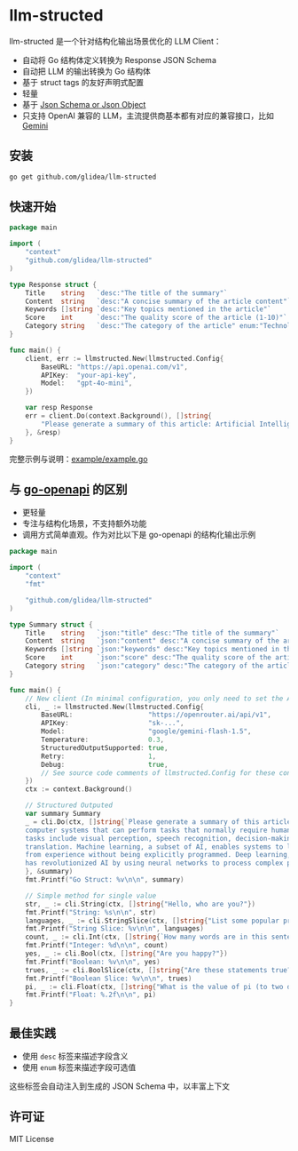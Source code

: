 

# llm-structed

llm-structed 是一个针对结构化输出场景优化的 LLM Client：
* 自动将 Go 结构体定义转换为 Response JSON Schema
* 自动把 LLM 的输出转换为 Go 结构体
* 基于 struct tags 的友好声明式配置
* 轻量
* 基于 [Json Schema or Json Object](https://platform.openai.com/docs/guides/structured-outputs#supported-schemas)
* 只支持 OpenAI 兼容的 LLM，主流提供商基本都有对应的兼容接口，比如 [Gemini](https://ai.google.dev/gemini-api/docs/openai)

## 安装

```bash
go get github.com/glidea/llm-structed
```

## 快速开始
```go
package main

import (
    "context"
    "github.com/glidea/llm-structed"
)

type Response struct {
    Title    string   `desc:"The title of the summary"`
    Content  string   `desc:"A concise summary of the article content"`
    Keywords []string `desc:"Key topics mentioned in the article"`
    Score    int      `desc:"The quality score of the article (1-10)"`
    Category string   `desc:"The category of the article" enum:"Technology,Science,Business,Health,Education,Other"`
}

func main() {
    client, err := llmstructed.New(llmstructed.Config{
        BaseURL: "https://api.openai.com/v1",
        APIKey:  "your-api-key",
        Model:   "gpt-4o-mini",
    })

    var resp Response
    err = client.Do(context.Background(), []string{
        "Please generate a summary of this article: Artificial Intelligence (AI) is transforming the way we live and work...",
    }, &resp)
}
```
完整示例与说明：[example/example.go](example/example.go)

## 与 [go-openapi](https://github.com/sashabaranov/go-openai) 的区别

* 更轻量
* 专注与结构化场景，不支持额外功能
* 调用方式简单直观。作为对比以下是 go-openapi 的结构化输出示例
```go
package main

import (
	"context"
	"fmt"

	"github.com/glidea/llm-structed"
)

type Summary struct {
	Title    string   `json:"title" desc:"The title of the summary"`
	Content  string   `json:"content" desc:"A concise summary of the article content"`
	Keywords []string `json:"keywords" desc:"Key topics mentioned in the article"`
	Score    int      `json:"score" desc:"The quality score of the article (1-10)"`
	Category string   `json:"category" desc:"The category of the article" enum:"Technology,Science,Business,Health,Education,Other"`
}

func main() {
	// New client (In minimal configuration, you only need to set the APIKey)
	cli, _ := llmstructed.New(llmstructed.Config{
		BaseURL:                   "https://openrouter.ai/api/v1",
		APIKey:                    "sk-...",
		Model:                     "google/gemini-flash-1.5",
		Temperature:               0.3,
		StructuredOutputSupported: true,
		Retry:                     1,
		Debug:                     true,
		// See source code comments of llmstructed.Config for these config detail
	})
	ctx := context.Background()

	// Structured Outputed
	var summary Summary
	_ = cli.Do(ctx, []string{`Please generate a summary of this article: Artificial Intelligence (AI) is transforming the way we live and work. It refers to
	computer systems that can perform tasks that normally require human intelligence. These
	tasks include visual perception, speech recognition, decision-making, and language
	translation. Machine learning, a subset of AI, enables systems to learn and improve
	from experience without being explicitly programmed. Deep learning, particularly,
	has revolutionized AI by using neural networks to process complex patterns in data.`,
	}, &summary)
	fmt.Printf("Go Struct: %v\n\n", summary)

	// Simple method for single value
	str, _ := cli.String(ctx, []string{"Hello, who are you?"})
	fmt.Printf("String: %s\n\n", str)
	languages, _ := cli.StringSlice(ctx, []string{"List some popular programming languages."})
	fmt.Printf("String Slice: %v\n\n", languages)
	count, _ := cli.Int(ctx, []string{`How many words are in this sentence: "Hello world, this is a test."`})
	fmt.Printf("Integer: %d\n\n", count)
	yes, _ := cli.Bool(ctx, []string{"Are you happy?"})
	fmt.Printf("Boolean: %v\n\n", yes)
	trues, _ := cli.BoolSlice(ctx, []string{"Are these statements true? [\"The sky is blue\", \"Fish can fly\", \"Water is wet\"]"})
	fmt.Printf("Boolean Slice: %v\n\n", trues)
	pi, _ := cli.Float(ctx, []string{"What is the value of pi (to two decimal places)?"})
	fmt.Printf("Float: %.2f\n\n", pi)
}
```

## 最佳实践

* 使用 `desc` 标签来描述字段含义
* 使用 `enum` 标签来描述字段可选值

这些标签会自动注入到生成的 JSON Schema 中，以丰富上下文

## 许可证

MIT License
